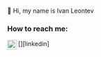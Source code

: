 👋 Hi, my name is Ivan Leontev
<!---
- 👀 I’m interested in ...
#- 🌱 I’m currently learning ...
#- 💞️ I’m looking to collaborate on ...
#- 📫 How to reach me ...
-->
### How to reach me:

[<img align="left" alt="www.linkedin.com/in/ivan-leontev" width="22px" src="https://cdn.jsdelivr.net/npm/simple-icons@v3/icons/linkedin.svg" />][linkedin]
